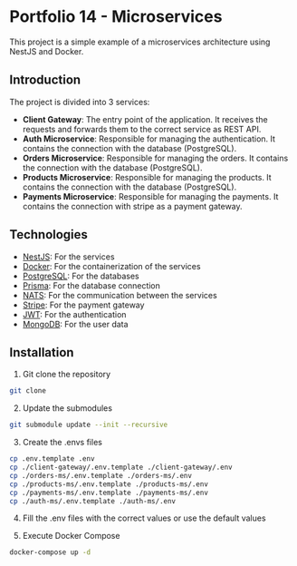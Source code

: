 # Portfolio 14 - Microservices

This project is a simple example of a microservices architecture using NestJS and Docker.

## Introduction

The project is divided into 3 services:

- **Client Gateway**: The entry point of the application. It receives the requests and forwards them to the correct service as REST API.
- **Auth Microservice**: Responsible for managing the authentication. It contains the connection with the database (PostgreSQL).
- **Orders Microservice**: Responsible for managing the orders. It contains the connection with the database (PostgreSQL).
- **Products Microservice**: Responsible for managing the products. It contains the connection with the database (PostgreSQL).
- **Payments Microservice**: Responsible for managing the payments. It contains the connection with stripe as a payment gateway.

## Technologies

- [NestJS](https://nestjs.com/): For the services
- [Docker](https://www.docker.com/): For the containerization of the services
- [PostgreSQL](https://www.postgresql.org/): For the databases
- [Prisma](https://www.prisma.io/): For the database connection
- [NATS](https://nats.io/): For the communication between the services
- [Stripe](https://stripe.com/): For the payment gateway
- [JWT](https://jwt.io/): For the authentication
- [MongoDB](https://www.mongodb.com/): For the user data

## Installation

1. Git clone the repository

```bash
git clone
```

2. Update the submodules

```bash
git submodule update --init --recursive
```

3. Create the .envs files

```bash
cp .env.template .env
cp ./client-gateway/.env.template ./client-gateway/.env
cp ./orders-ms/.env.template ./orders-ms/.env
cp ./products-ms/.env.template ./products-ms/.env
cp ./payments-ms/.env.template ./payments-ms/.env
cp ./auth-ms/.env.template ./auth-ms/.env
```

4. Fill the .env files with the correct values or use the default values

5. Execute Docker Compose

```bash
docker-compose up -d
```
